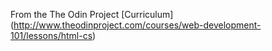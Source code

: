 From the The Odin Project [Curriculum] 
(http://www.theodinproject.com/courses/web-development-101/lessons/html-cs)
